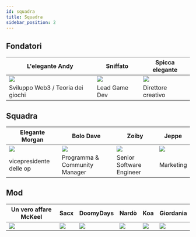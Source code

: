 ```yaml
---
id: squadra
title: Squadra
sidebar_position: 2
---
```


## Fondatori

| L'elegante Andy                   | Sniffato             | Spicca elegante          |
| --------------------------------- | -------------------- | ------------------------ |
| ![](/img/NiftyAndy.png)           | ![](/img/snarfy.png) | ![](/img/NiftySpike.png) |
| Sviluppo Web3 / Teoria dei giochi | Lead Game Dev        | Direttore creativo       |

## Squadra

| Elegante Morgan           | Bolo Dave                     | Zoiby                    | Jeppe               |
| ------------------------- | ----------------------------- | ------------------------ | ------------------- |
| ![](/img/NiftyMorgan.png) | ![](/img/bolo.png)            | ![](/img/zoiby.png)      | ![](/img/jeppe.png) |
| vicepresidente delle op   | Programma & Community Manager | Senior Software Engineer | Marketing           |

## Mod

| Un vero affare McKeel  | Sacx               | DoomyDays           | Nardò              | Koa               | Giordania            |
| ---------------------- | ------------------ | ------------------- | ------------------ | ----------------- | -------------------- |
| ![](/img/realdeal.png) | ![](/img/sacx.png) | ![](/img/doomy.png) | ![](/img/nard.png) | ![](/img/koa.png) | ![](/img/jordan.png) |
